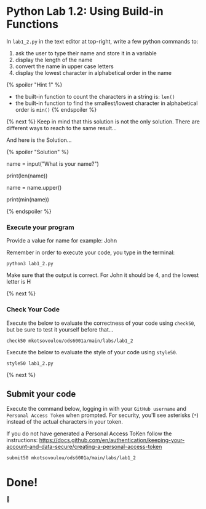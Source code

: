 # Python Lab 1.2: Using Build-in Functions

In `lab1_2.py` in the text editor at top-right, write a few python commands to:
1. ask the user to type their name and store it in a variable
2. display the length of the name
3. convert the name in upper case letters
4. display the lowest character in alphabetical order in the name

{% spoiler "Hint 1" %}
- the built-in function to count the characters in a string is: `len()`
- the built-in function to find the smallest/lowest character in alphabetical order is `min()`
{% endspoiler %}


{% next %}
Keep in mind that this solution is not the only solution. There are different ways to reach to the same result...

And here is the Solution...

{% spoiler "Solution" %}

name = input("What is your name?")

print(len(name))

name = name.upper()

print(min(name))

{% endspoiler %}

### Execute your program 

Provide a value for name
for example: John

Remember in order to execute your code, you type in the terminal:

```
python3 lab1_2.py
```
Make sure that the output is correct. For John it should be 4, and the lowest letter is H

{% next %}

### Check Your Code

Execute the below to evaluate the correctness of your code using `check50`, but be sure to test it yourself before that...

```
check50 mkotsovoulou/ods6001a/main/labs/lab1_2
```

Execute the below to evaluate the style of your code using `style50`.

```
style50 lab1_2.py
```

{% next %}

## Submit your code

Execute the command below, logging in with your `GitHub username` and `Personal Access Token` when prompted. For security, you'll see asterisks (`*`) instead of the actual characters in your token. 

If you do not have generated a Personal Access ToKen follow the instructions: 
https://docs.github.com/en/authentication/keeping-your-account-and-data-secure/creating-a-personal-access-token

```
submit50 mkotsovoulou/ods6001a/main/labs/lab1_2
```

# Done!
:tada: